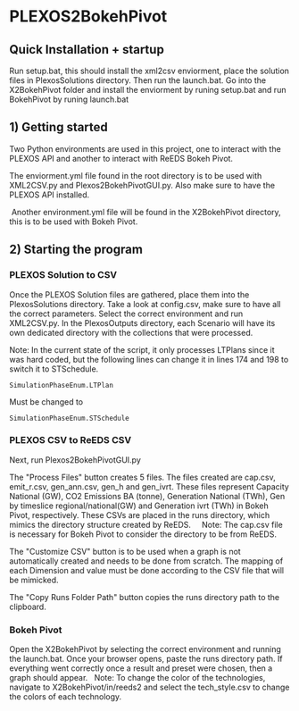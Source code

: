 # PLEXOS2BokehPivot
## Quick Installation + startup
Run setup.bat, this should install the xml2csv enviorment, place the solution files in PlexosSolutions directory. Then run the launch.bat. 
Go into the X2BokehPivot folder and install the enviorment by runing setup.bat and run BokehPivot by runing launch.bat



## 1) Getting started
Two Python environments are used in this project, one to interact with the PLEXOS API and another to interact with ReEDS Bokeh Pivot. 

The enviorment.yml file found in the root directory is to be used with XML2CSV.py and Plexos2BokehPivotGUI.py. Also make sure to have the PLEXOS API installed.

 Another environment.yml file will be found in the X2BokehPivot directory, this is to be used with Bokeh Pivot.

## 2) Starting the program

### PLEXOS Solution to CSV 
Once the PLEXOS Solution files are gathered, place them into the PlexosSolutions directory. Take a look at config.csv, make sure to have all the correct parameters. Select the correct environment and run XML2CSV.py. In the PlexosOutputs directory, each Scenario will have its own dedicated directory with the collections that were processed. 

Note: In the current state of the script, it only processes LTPlans since it was hard coded, but the following lines can change it in lines 174 and 198 to switch it to STSchedule.

    SimulationPhaseEnum.LTPlan
Must be changed to 

    SimulationPhaseEnum.STSchedule

### PLEXOS CSV to ReEDS CSV
Next, run Plexos2BokehPivotGUI.py

The "Process Files" button creates 5 files. The files created are cap.csv, emit_r.csv, gen_ann.csv, gen_h and gen_ivrt. These files represent Capacity National (GW), CO2 Emissions BA (tonne), Generation National (TWh), Gen by timeslice regional/national(GW) and Generation ivrt (TWh) in Bokeh Pivot, respectively. These CSVs are placed in the runs directory, which mimics the directory structure created by ReEDS. 
    
Note: The cap.csv file is necessary for Bokeh Pivot to consider the directory to be from ReEDS.

The "Customize CSV" button is to be used when a graph is not automatically created and needs to be done from scratch. The mapping of each Dimension and value must be done according to the CSV file that will be mimicked.

The "Copy Runs Folder Path" button copies the runs directory path to the clipboard.

### Bokeh Pivot
Open the X2BokehPivot by selecting the correct environment and running the launch.bat. Once your browser opens, paste the runs directory path. If everything went correctly once a result and preset were chosen, then a graph should appear.
 
Note: To change the color of the technologies, navigate to X2BokehPivot/in/reeds2 and select the tech_style.csv to change the colors of each technology.




